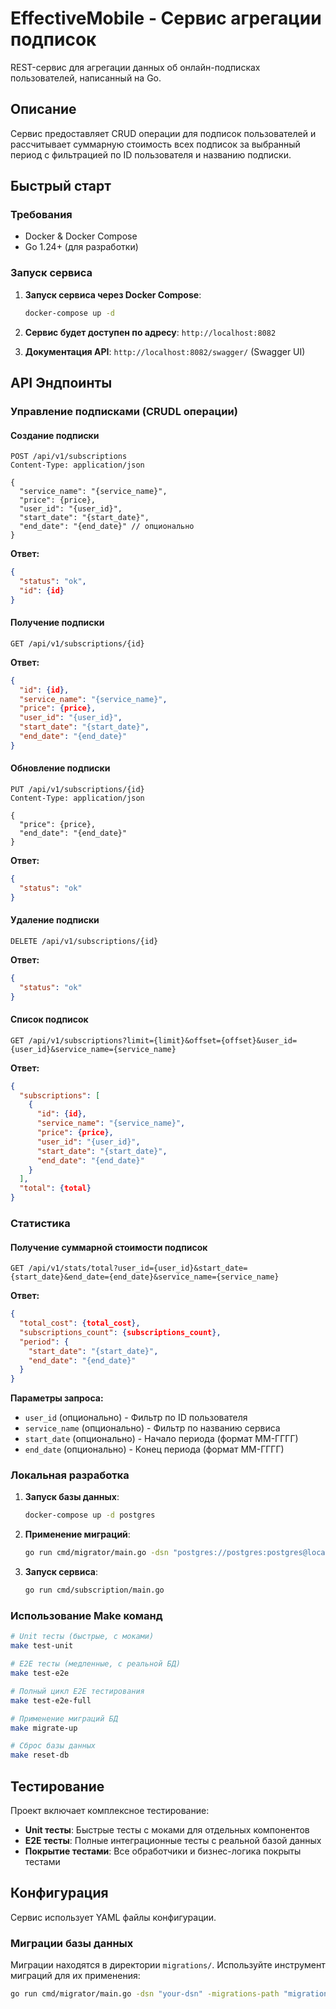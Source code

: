 # EffectiveMobile - Сервис агрегации подписок

REST-сервис для агрегации данных об онлайн-подписках пользователей, написанный на Go.

## Описание

Сервис предоставляет CRUD операции для подписок пользователей и рассчитывает суммарную стоимость всех подписок за выбранный период с фильтрацией по ID пользователя и названию подписки.

## Быстрый старт

### Требования
- Docker & Docker Compose
- Go 1.24+ (для разработки)

### Запуск сервиса

1. **Запуск сервиса через Docker Compose**:
   ```bash
   docker-compose up -d
   ```

2. **Сервис будет доступен по адресу**: `http://localhost:8082`

3. **Документация API**: `http://localhost:8082/swagger/` (Swagger UI)

## API Эндпоинты

### Управление подписками (CRUDL операции)

#### Создание подписки
```http
POST /api/v1/subscriptions
Content-Type: application/json

{
  "service_name": "{service_name}",
  "price": {price},
  "user_id": "{user_id}",
  "start_date": "{start_date}",
  "end_date": "{end_date}" // опционально
}
```

**Ответ:**
```json
{
  "status": "ok",
  "id": {id}
}
```

#### Получение подписки
```http
GET /api/v1/subscriptions/{id}
```

**Ответ:**
```json
{
  "id": {id},
  "service_name": "{service_name}",
  "price": {price},
  "user_id": "{user_id}",
  "start_date": "{start_date}",
  "end_date": "{end_date}"
}
```

#### Обновление подписки
```http
PUT /api/v1/subscriptions/{id}
Content-Type: application/json

{
  "price": {price},
  "end_date": "{end_date}"
}
```

**Ответ:**
```json
{
  "status": "ok"
}
```

#### Удаление подписки
```http
DELETE /api/v1/subscriptions/{id}
```

**Ответ:**
```json
{
  "status": "ok"
}
```

#### Список подписок
```http
GET /api/v1/subscriptions?limit={limit}&offset={offset}&user_id={user_id}&service_name={service_name}
```

**Ответ:**
```json
{
  "subscriptions": [
    {
      "id": {id},
      "service_name": "{service_name}",
      "price": {price},
      "user_id": "{user_id}",
      "start_date": "{start_date}",
      "end_date": "{end_date}"
    }
  ],
  "total": {total}
}
```

### Статистика

#### Получение суммарной стоимости подписок
```http
GET /api/v1/stats/total?user_id={user_id}&start_date={start_date}&end_date={end_date}&service_name={service_name}
```

**Ответ:**
```json
{
  "total_cost": {total_cost},
  "subscriptions_count": {subscriptions_count},
  "period": {
    "start_date": "{start_date}",
    "end_date": "{end_date}"
  }
}
```

**Параметры запроса:**
- `user_id` (опционально) - Фильтр по ID пользователя
- `service_name` (опционально) - Фильтр по названию сервиса
- `start_date` (опционально) - Начало периода (формат ММ-ГГГГ)
- `end_date` (опционально) - Конец периода (формат ММ-ГГГГ)

### Локальная разработка

1. **Запуск базы данных**:
   ```bash
   docker-compose up -d postgres
   ```

2. **Применение миграций**:
   ```bash
   go run cmd/migrator/main.go -dsn "postgres://postgres:postgres@localhost:5433/subscriptions?sslmode=disable" -migrations-path "migrations"
   ```

3. **Запуск сервиса**:
   ```bash
   go run cmd/subscription/main.go
   ```

### Использование Make команд

```bash
# Unit тесты (быстрые, с моками)
make test-unit

# E2E тесты (медленные, с реальной БД)
make test-e2e

# Полный цикл E2E тестирования
make test-e2e-full

# Применение миграций БД
make migrate-up

# Сброс базы данных
make reset-db
```

## Тестирование

Проект включает комплексное тестирование:

- **Unit тесты**: Быстрые тесты с моками для отдельных компонентов
- **E2E тесты**: Полные интеграционные тесты с реальной базой данных
- **Покрытие тестами**: Все обработчики и бизнес-логика покрыты тестами

## Конфигурация

Сервис использует YAML файлы конфигурации. 

### Миграции базы данных

Миграции находятся в директории `migrations/`. Используйте инструмент миграций для их применения:

```bash
go run cmd/migrator/main.go -dsn "your-dsn" -migrations-path "migrations"
```